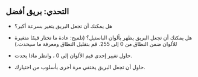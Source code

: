 ## التحدي: بريق أفضل

+ هل يمكنك أن تجعل البريق يتغير بسرعة أكبر؟

+ هل يمكنك أن تجعل البريق يظهر بألوان الباستيل؟ (تلميح: عادة ما تختار قيمًا متغيرة للألوان ضمن النطاق من 0 إلى 255. قم بتقليل النطاق ومعرفة ما سيحدث.)

- حاول تغيير إحدى قيم الألوان إلى 0 ، وانظر ماذا يحدث.

- حاول أن تجعل البريق يختفي مرة أخرى بأسلوب من اختيارك.
